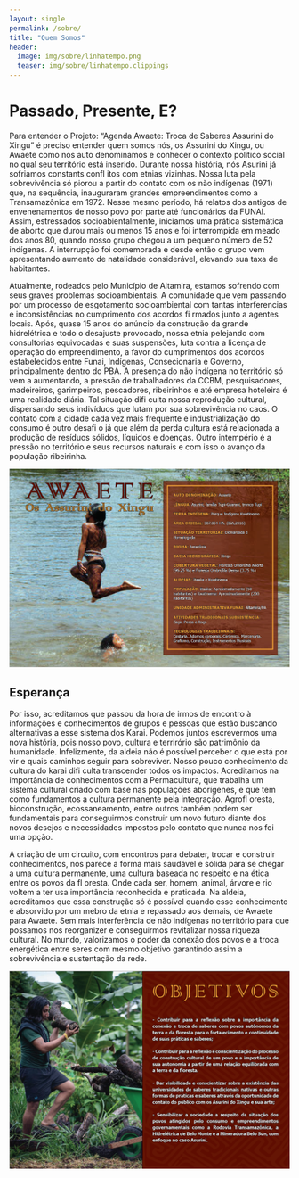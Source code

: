 ```yaml
---
layout: single
permalink: /sobre/
title: "Quem Somos"
header:
  image: img/sobre/linhatempo.png
  teaser: img/sobre/linhatempo.clippings
---
```


# Passado, Presente, E?

Para entender o Projeto: “Agenda Awaete: Troca de Saberes Assurini do Xingu” é preciso entender quem somos nós, os Assurini do Xingu, ou Awaete como nos auto denominamos e conhecer o contexto político social no qual seu território está inserido. Durante nossa história, nós Asurini já sofriamos constants confl itos com etnias vizinhas. Nossa luta pela sobrevivência só piorou a partir do contato com os não indígenas (1971) que, na sequência, inauguraram grandes empreendimentos como a Transamazônica em 1972. Nesse mesmo período, há relatos dos antigos de envenenamentos de nosso povo por parte até funcionários da FUNAI. Assim, estressados socioabientalmente, iniciamos uma prática sistemática de aborto que durou mais ou menos 15 anos e foi interrompida em meado dos anos 80, quando nosso grupo chegou a um pequeno número de 52 indígenas. A interrupção foi comemorada e desde então o grupo vem apresentando aumento de natalidade considerável, elevando sua taxa de habitantes.

Atualmente, rodeados pelo Município de Altamira, estamos sofrendo com seus graves problemas socioambientais. A comunidade que vem passando por um processo de esgotamento socioambiental com tantas interferencias e inconsistências no cumprimento dos acordos fi rmados junto a agentes locais. Após, quase 15 anos do anúncio da construção da grande hidrelétrica e todo o desajuste provocado, nossa etnia pelejando com consultorias equivocadas e suas suspensões, luta contra a licença de operação do empreendimento, a favor do cumprimentos dos acordos estabelecidos entre Funai, Indígenas, Consecionária e Governo, principalmente dentro do PBA. A presença do não indígena no território só vem a aumentando, a pressão de trabalhadores da CCBM, pesquisadores, madeireiros, garimpeiros, pescadores, ribeirinhos e até empresa hoteleira é uma realidade diária. Tal situação difi culta nossa reprodução cultural, dispersando seus indivíduos que lutam por sua sobrevivência no caos. O contato com a cidade cada vez mais frequente e industrialização do consumo é outro desafi o já que além da perda cultura está relacionada a produção de resíduos sólidos, líquidos e doenças. Outro intempério é a pressão no território e seus recursos naturais e com isso o avanço da população ribeirinha.

![awaete](/img/sobre/awaete.png)

## Esperança

Por isso, acreditamos que passou da hora de irmos de encontro à informações e conhecimentos de grupos e pessoas que estão buscando alternativas a esse sistema dos Karai. Podemos juntos escrevermos uma nova história, pois nosso povo, cultura e terrirório são patrimônio da humanidade. Infelizmente, da aldeia não é possível perceber o que está por vir e quais caminhos seguir para sobreviver. Nosso pouco conhecimento da cultura do karai difi culta transcender todos os impactos. Acreditamos na importância de conhecimentos com a Permacultura, que trabalha um sistema cultural criado com base nas populações aborígenes, e que tem como fundamentos a cultura permanente pela integração. Agrofl oresta, bioconstrução, ecossaneamento, entre outros também podem ser fundamentais para conseguirmos construir um novo futuro diante dos novos desejos e necessidades impostos pelo contato que nunca nos foi uma opção.

A criação de um circuito, com encontros para debater, trocar e construir conhecimentos, nos parece a forma mais saudável e sólida para se chegar a uma cultura permanente, uma cultura baseada no respeito e na ética entre os povos da fl oresta. Onde cada ser, homem, animal, árvore e rio voltem a ter usa importância reconhecida e praticada. Na aldeia, acreditamos que essa construção só é possível quando esse conhecimento é absorvido por um mebro da etnia e repassado aos demais, de Awaete para Awaete. Sem mais interferência de não indígenas no território para que possamos nos reorganizer e conseguirmos revitalizar nossa riqueza cultural. No mundo, valorizamos o poder da conexão dos povos e a troca energética entre seres com mesmo objetivo garantindo assim a sobrevivência e sustentação da rede.

![objetivos](/img/sobre/objetivos.png)
